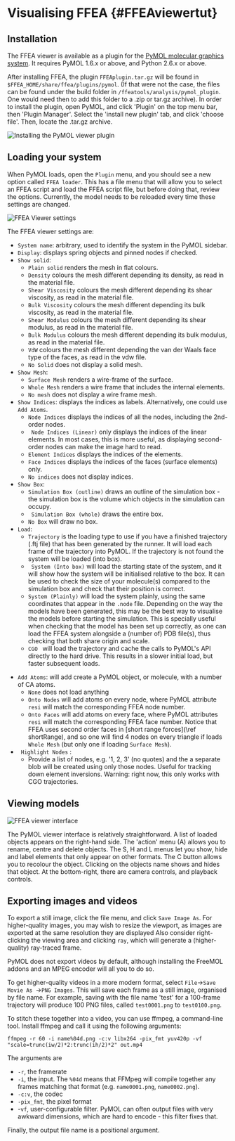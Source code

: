 Visualising FFEA {#FFEAviewertut}
=============================

## Installation

The FFEA viewer is available as a plugin for the [PyMOL molecular graphics system](https://www.pymol.org/). It requires PyMOL 1.6.x or above, and Python 2.6.x or above.

After installing FFEA, the plugin ` FFEAplugin.tar.gz ` will be found in ` $FFEA_HOME/share/ffea/plugins/pymol `.
 (If that were not the case, the files can be found under the build folder in `/ffeatools/analysis/pymol_plugin`. 
 One would need then to add this folder to a .zip or tar.gz archive).
 In order to install the plugin, 
  open PyMOL, and click 'Plugin' on the top menu bar, then 'Plugin Manager'. Select the 'install new plugin' tab, and click 'choose file'. Then, locate the .tar.gz archive.

![Installing the PyMOL viewer plugin](viewer_1_installation_II.png "Installing the PyMOL viewer plugin")

<!-- If you encounter frequent PyMOL crashes or ominous warnings on the console such as `main thread is not in main loop` or `Tcl_AsyncDelete: async handler deleted by the wrong thread`, you may want to install the thread safe version of Tkinter, called [mtTkinter](http://tkinter.unpythonic.net/wiki/mtTkinter). --> 

## Loading your system

When PyMOL loads, open the ` Plugin ` menu, and you should see a new option called
  `FFEA loader`. This has a file menu that will allow you to select an FFEA script
  and load the FFEA script file, but before doing that, review the options.
  Currently, the model needs to be reloaded every time these settings are changed.

![FFEA Viewer settings](viewer_2_settings_III.png "FFEA Viewer settings")

The FFEA viewer settings are:
* ` System name `: arbitrary, used to identify the system in the PyMOL sidebar.
* ` Display `: displays spring objects and pinned nodes if checked.
* ` Show solid `:
  * ` Plain solid ` renders the mesh in flat colours.
  * ` Density ` colours the mesh different depending its density, as read in the material file. 
  * ` Shear Viscosity ` colours the mesh different depending its shear viscosity, as read in the material file. 
  * ` Bulk Viscosity ` colours the mesh different depending its bulk viscosity, as read in the material file. 
  * ` Shear Modulus ` colours the mesh different depending its shear modulus, as read in the material file. 
  * ` Bulk Modulus ` colours the mesh different depending its bulk modulus, as read in the material file. 
  * ` VdW ` colours the mesh different depending the van der Waals face type of the faces, as read in the vdw file. 
  * ` No Solid ` does not display a solid mesh.
* ` Show Mesh `:
  * ` Surface Mesh ` renders a wire-frame of the surface.
  * ` Whole Mesh ` renders a wire frame that includes the internal elements.
  * ` No mesh ` does not display a wire frame mesh.
* ` Show Indices `: displays the indices as labels. Alternatively, one could use ` Add Atoms `.
  * ` Node Indices ` displays the indices of all the nodes, including the 2nd-order nodes.
  * ` Node Indices (Linear)` only displays the indices of the linear elements. In most cases, this is more useful, as displaying second-order nodes can make the image hard to read.
  * ` Element Indices ` displays the indices of the elements.
  * ` Face Indices ` displays the indices of the faces (surface elements) only.
  * ` No indices ` does not display indices.
* ` Show Box `:
  * ` Simulation Box (outline) ` draws an outline of the simulation box - the simulation box is the volume which objects in the simulation can occupy.
  * ` Simulation Box (whole)`  draws the entire box.
  * ` No Box ` will draw no box. 
* ` Load `:
  * ` Trajectory ` is the loading type to use if you have a finished trajectory (.ftj file) that has been generated by the runner. It will load each frame of the trajectory into PyMOL. If the trajectory is not found the system will be loaded (into box).
  * ` System (Into box)` will load the starting state of the system, and it will show how the system will be initialised relative to the box. It can be used to check the size of your molecule(s) compared to the simulation box and check that their position is correct.
  * ` System (Plainly) ` will load the system plainly, using the same coordinates that appear in the `.node` file.
  Depending on the way the models have been generated, 
  this may be the best way to visualise the models before starting the simulation. This is specially useful when 
  checking that the model has been set up correctly, as one can load the FFEA system alongside a (number of) PDB file(s),
  thus checking that both share origin and scale.
  * ` CGO  ` will load the trajectory and cache the calls to PyMOL's API directly to the hard drive. This results in a slower initial load, but faster subsequent loads.
<!-- * Clicking the ` Add node pseudoatoms ` button after the simulation is loaded will cause PyMOL to load a pseudoatom at the location of each node. Pseudoatoms can be targeted by all of PyMOL's regular analysis tools. For example, you can type `label all, name` into the PyMOL console. -->
* ` Add Atoms `: will add create a PyMOL object, or molecule, with a number of CA atoms.
  * ` None ` does not load anything
  * ` Onto Nodes ` will add atoms on every node, where PyMOL attribute ` resi ` will match the corresponding FFEA node number. 
  * ` Onto Faces ` will add atoms on every face, where PyMOL attributes ` resi ` will match the corresponding FFEA face number.
      Notice that FFEA uses second order faces in 
  [short range forces](\ref shortRange), and so one will find 4 nodes on every 
    triangle if loads ` Whole Mesh ` (but only one if loading ` Surface Mesh `). 
* ` Highlight Nodes` :
  * Provide a list of nodes, e.g. '1, 2, 3' (no quotes) and the a separate blob will be created using only those nodes. Useful for tracking down element inversions. Warning: right now, this only works with CGO trajectories.
  

## Viewing models

![FFEA viewer interface](viewer_3_interface_II.png "FFEA viewer interface")

The PyMOL viewer interface is relatively straightforward. A list of loaded objects appears on the right-hand side. The 'action' menu (A) allows you to rename, centre and delete objects. The S, H and L menus let you show, hide and label elements that only appear on other formats. The C button allows you to recolour the object. Clicking on the objects name shows and hides that object. At the bottom-right, there are camera controls, and playback controls.

## Exporting images and videos

To export a still image, click the file menu, and click ` Save Image As `. For higher-quality images, you may wish to resize the viewport, as images are exported at the same resolution they are displayed  Also consider right-clicking the viewing area and clicking ` ray `, which will generate a (higher-quality) ray-traced frame.

PyMOL does not export videos by default, although installing the FreeMOL addons and an MPEG encoder will all you to do so.

To get higher-quality videos in a more modern format, select `File`->`Save Movie As `->`PNG Images`. This will save each frame as a still image, organised by file name. For example, saving with the file name 'test' for a 100-frame trajectory will produce 100 PNG files, called `test0001.png` to `test0100.png`.

To stitch these together into a video, you can use ffmpeg, a command-line tool. Install ffmpeg and call it using the following arguments:

	ffmpeg -r 60 -i name%04d.png -c:v libx264 -pix_fmt yuv420p -vf "scale=trunc(iw/2)*2:trunc(ih/2)*2" out.mp4

The arguments are
* `-r`, the framerate
* `-i`, the input. The `%04d` means that FFMpeg will compile together any frames matching that format (e.g. `name0001.png`, `name0002.png`).
* `-c:v`, the codec
* `-pix_fmt`, the pixel format
* -`vf`, user-configurable filter. PyMOL can often output files with very awkward dimensions, which are hard to encode - this filter fixes that.

Finally, the output file name is a positional argument.

